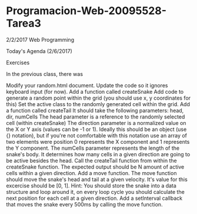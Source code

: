 # Programacion-Web-20095528-Tarea3
2/2/2017
Web Programming

Today's Agenda (2/6/2017)

Exercises

In the previous class, there was

Modify your random.html document. Update the code so it ignores keyboard input (for now).
Add a function called createSnake
Add code to generate a random point within the grid (you should use x, y coordinates for this)
Set the active class to the randomly generated cell within the grid.
Add a function called createTail
It should take the following parameters: head, dir, numCells
The head parameter is a reference to the randomly selected cell (within createSnake)
The direction parameter is a normalized value on the X or Y axis (values can be -1 or 1). Ideally this should be an object (use {} notation), but if you're not comfortable with this notation use an array of two elements were position 0 represents the X component and 1 represents the Y component.
The numCells parameter represents the length of the snake's body. It determines how many cells in a given direction are going to be active besides the head.
Call the createTail function from within the createSnake function.
The expected output should be N amount of active cells within a given direction.
Add a move function.
The move function should move the snake's head and tail at a given velocity. It's value for this excercise should be [0, 1].
Hint: You should store the snake into a data structure and loop around it, on every loop cycle you should calculate the next position for each cell at a given direction.
Add a setInterval callback that moves the snake every 500ms by calling the move function.
